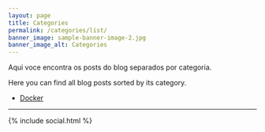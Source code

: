 ```yaml
---
layout: page
title: Categories
permalink: /categories/list/
banner_image: sample-banner-image-2.jpg
banner_image_alt: Categories
---
```


Aqui voce encontra os posts do blog separados por categoria.

Here you can find all blog posts sorted by its category.

- [Docker][docker]

---

{% include social.html %}

[docker]: /categories/docker
